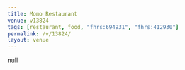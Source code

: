 ```yaml
---
title: Momo Restaurant
venue: v13824
tags: [restaurant, food, "fhrs:694931", "fhrs:412930"]
permalink: /v/13824/
layout: venue
---
```

null